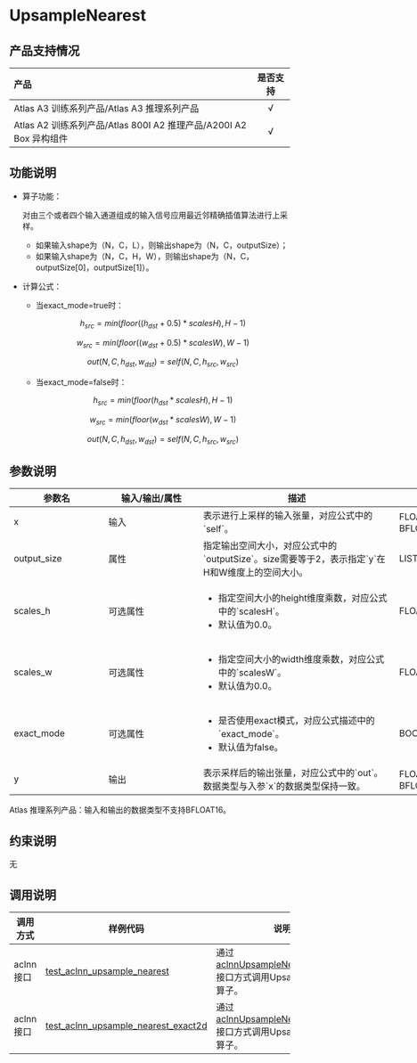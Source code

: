 # UpsampleNearest

## 产品支持情况

|产品             |  是否支持  |
|:-------------------------|:----------:|
|  <term>Atlas A3 训练系列产品/Atlas A3 推理系列产品</term>   |     √    |
|  <term>Atlas A2 训练系列产品/Atlas 800I A2 推理产品/A200I A2 Box 异构组件</term>     |     √    |

## 功能说明

- 算子功能：
 
  对由三个或者四个输入通道组成的输入信号应用最近邻精确插值算法进行上采样。
  - 如果输入shape为（N，C，L），则输出shape为（N，C，outputSize）；
  - 如果输入shape为（N，C，H，W），则输出shape为（N，C，outputSize[0]，outputSize[1]）。

- 计算公式：

  - 当exact_mode=true时：

    $$
    h_{src} = min(floor((h_{dst} + 0.5) * scalesH),  H - 1)
    $$

    $$
    w_{src} = min(floor((w_{dst} + 0.5) * scalesW),  W - 1)
    $$

    $$
    out(N, C, h_{dst}, w_{dst}) = self(N, C, h_{src}, w_{src})
    $$

  - 当exact_mode=false时：

    $$
    h_{src} = min(floor(h_{dst} * scalesH),  H - 1)
    $$

    $$
    w_{src} = min(floor(w_{dst} * scalesW),  W - 1)
    $$

    $$
    out(N, C, h_{dst}, w_{dst}) = self(N, C, h_{src}, w_{src})
    $$


## 参数说明

<table style="undefined;table-layout: fixed; width: 1005px"><colgroup>
  <col style="width: 170px">
  <col style="width: 170px">
  <col style="width: 352px">
  <col style="width: 213px">
  <col style="width: 100px">
  </colgroup>
  <thead>
    <tr>
      <th>参数名</th>
      <th>输入/输出/属性</th>
      <th>描述</th>
      <th>数据类型</th>
      <th>数据格式</th>
    </tr></thead>
  <tbody>
    <tr>
      <td>x</td>
      <td>输入</td>
      <td>表示进行上采样的输入张量，对应公式中的`self`。</td>
      <td>FLOAT32、FLOAT16、BFLOAT16</td>
      <td>ND</td><!--aclnn多增了一个NCHW-->
    </tr>
    <tr>
      <td>output_size</td>
      <td>属性</td><!--aclnn是必选输入-->
      <td>指定输出空间大小，对应公式中的`outputSize`。size需要等于2，表示指定`y`在H和W维度上的空间大小。</td><!--opdef中是否是2维不确定，这个参考的是aclnn，待确认-->
      <td>LISTINT</td>
      <td>-</td>
    </tr>
    <tr>
      <td>scales_h</td>
      <td>可选属性</td><!--aclnn是必选输入-->
      <td><ul><li>指定空间大小的height维度乘数，对应公式中的`scalesH`。</li><li>默认值为0.0。</li></ul></td>
      <td>FLOAT</td>
      <td>-</td>
    </tr>
    <tr>
      <td>scales_w</td>
      <td>可选属性</td><!--aclnn是必选输入-->
      <td><ul><li>指定空间大小的width维度乘数，对应公式中的`scalesW`。</li><li>默认值为0.0。</li></ul></td>
      <td>FLOAT</td>
      <td>-</td>
    </tr>
    <tr>
      <td>exact_mode</td>
      <td>可选属性</td><!--aclnn没有这个参数-->
      <td><ul><li>是否使用exact模式，对应公式描述中的`exact_mode`。</li><li>默认值为false。</li></ul></td><!--公式是否体现-->
      <td>BOOL</td>
      <td>-</td>
    </tr>
    <tr>
      <td>y</td>
      <td>输出</td>
      <td>表示采样后的输出张量，对应公式中的`out`。数据类型与入参`x`的数据类型保持一致。</td>
      <td>FLOAT32、FLOAT16、BFLOAT16</td>
      <td>ND</td>
    </tr>
  </tbody></table>

<term>Atlas 推理系列产品</term>：输入和输出的数据类型不支持BFLOAT16。

## 约束说明

无

## 调用说明

| 调用方式   | 样例代码           | 说明                                         |
| ---------------- | --------------------------- | --------------------------------------------------- |
| aclnn接口  | [test_aclnn_upsample_nearest](examples/test_aclnn_upsample_nearest.cpp) | 通过[aclnnUpsampleNearestExact1d](docs/aclnnUpsampleNearestExact1d.md)接口方式调用UpsampleNearest算子。 |
| aclnn接口  | [test_aclnn_upsample_nearest_exact2d](examples/test_aclnn_upsample_nearest_exact2d.cpp) | 通过[aclnnUpsampleNearestExact2d](docs/aclnnUpsampleNearestExact2d.md)接口方式调用UpsampleNearest算子。 |
<!--
| 图模式 | [test_geir_upsample_nearest_exact2d](examples/test_geir_upsample_nearest_exact2d.cpp)  | 通过[算子IR](op_graph/upsample_nearest_exact2d_proto.h)构图方式调用UpsampleNearest算子。         |
-->